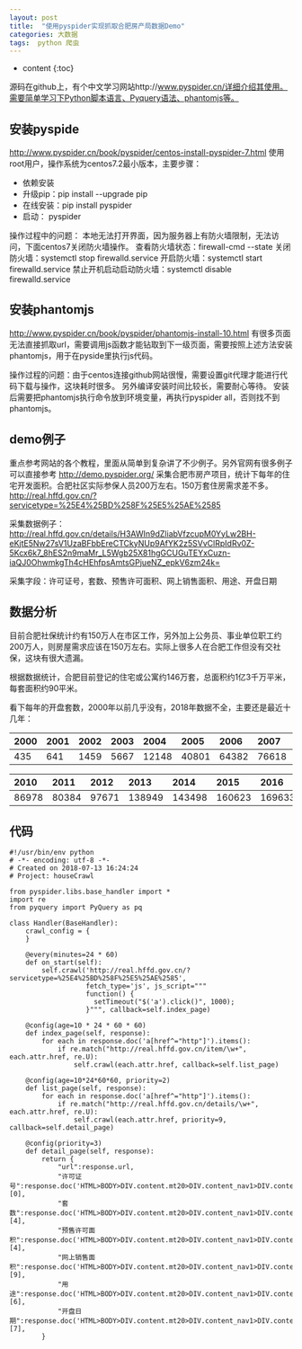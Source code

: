 ```yaml
---
layout: post
title:  "使用pyspider实现抓取合肥房产局数据Demo"
categories: 大数据
tags:  python 爬虫 
---
```


* content
{:toc}



源码在github上，有个中文学习网站http://www.pyspider.cn/详细介绍其使用。需要简单学习下Python脚本语言、Pyquery语法、phantomjs等。

## 安装pyspide

http://www.pyspider.cn/book/pyspider/centos-install-pyspider-7.html
使用root用户，操作系统为centos7.2最小版本，主要步骤：

* 依赖安装
* 升级pip：pip install --upgrade pip
* 在线安装：pip install pyspider
* 启动： pyspider

操作过程中的问题：
本地无法打开界面，因为服务器上有防火墙限制，无法访问，下面centos7关闭防火墙操作。
查看防火墙状态：firewall-cmd    --state
关闭防火墙：systemctl  stop   firewalld.service
开启防火墙：systemctl  start   firewalld.service
禁止开机启动启动防火墙：systemctl   disable   firewalld.service

## 安装phantomjs

http://www.pyspider.cn/book/pyspider/phantomjs-install-10.html
有很多页面无法直接抓取url，需要调用js函数才能钻取到下一级页面，需要按照上述方法安装phantomjs，用于在pyside里执行js代码。

操作过程的问题：由于centos连接github网站很慢，需要设置git代理才能进行代码下载与操作，这块耗时很多。
另外编译安装时间比较长，需要耐心等待。
安装后需要把phantomjs执行命令放到环境变量，再执行pyspider all，否则找不到phantomjs。

## demo例子

重点参考网站的各个教程，里面从简单到复杂讲了不少例子。另外官网有很多例子可以直接参考
http://demo.pyspider.org/
采集合肥市房产项目，统计下每年的住宅开发面积。合肥社区实际参保人员200万左右。150万套住房需求差不多。
http://real.hffd.gov.cn/?servicetype=%25E4%25BD%258F%25E5%25AE%2585

采集数据例子：http://real.hffd.gov.cn/details/H3AWIn9dZliabVfzcupM0YyLw2BH-eKjtE5Nw27sV1UzaBFbbEreCTCkyNUp9AfYK2z5SVvClRpIdRv0Z-5Kcx6k7_8hES2n9maMr_L5Wgb25X81hgGCUGuTEYxCuzn-iaQJ0OhwmkgTh4cHEhfpsAmtsGPjueNZ_epkV6zm24k=

采集字段：许可证号，套数、预售许可面积、网上销售面积、用途、开盘日期

## 数据分析
目前合肥社保统计约有150万人在市区工作，另外加上公务员、事业单位职工约200万人，则房屋需求应该在150万左右。实际上很多人在合肥工作但没有交社保，这块有很大遗漏。

根据数据统计，合肥目前登记的住宅或公寓约146万套，总面积约1亿3千万平米，每套面积约90平米。

看下每年的开盘套数，2000年以前几乎没有，2018年数据不全，主要还是最近十几年：

|2000 |2001 |2002 |2003 |2004 |2005 |2006 |2007 |2008 |2009 |
|:----|:----|:----|:----|:----|:----|:----|:----|:----|:----|
|435  |641  |1459 |5667 |12148|40801|64382|76618|89192|95065|

|2010 |2011 |2012 |2013  |2014  |2015  |2016  | 2017 | 2018|
|:----|:----|:----|:---- |:---- |:---- |:---- |:---- |:----|
|86978|80384|97671|138949|143498|160623|169633|128277|69107|


## 代码

```
#!/usr/bin/env python
# -*- encoding: utf-8 -*-
# Created on 2018-07-13 16:24:24
# Project: houseCrawl

from pyspider.libs.base_handler import *
import re
from pyquery import PyQuery as pq

class Handler(BaseHandler):
    crawl_config = {
    }

    @every(minutes=24 * 60)
    def on_start(self):
        self.crawl('http://real.hffd.gov.cn/?servicetype=%25E4%25BD%258F%25E5%25AE%2585',
                   fetch_type='js', js_script="""
                   function() {
                     setTimeout("$('a').click()", 1000);
                   }""", callback=self.index_page)

    @config(age=10 * 24 * 60 * 60)
    def index_page(self, response):
        for each in response.doc('a[href^="http"]').items():
            if re.match("http://real.hffd.gov.cn/item/\w+", each.attr.href, re.U):
                self.crawl(each.attr.href, callback=self.list_page)
    
    @config(age=10*24*60*60, priority=2)
    def list_page(self, response):
        for each in response.doc('a[href^="http"]').items():
            if re.match("http://real.hffd.gov.cn/details/\w+", each.attr.href, re.U):
                self.crawl(each.attr.href, priority=9, callback=self.detail_page)
            
    @config(priority=3)
    def detail_page(self, response):
        return {
            "url":response.url,
            "许可证号":response.doc('HTML>BODY>DIV.content.mt20>DIV.content_nav1>DIV.content_xiangx>UL>LI.rbg_1>P>SPAN').text().split()[0],
            "套数":response.doc('HTML>BODY>DIV.content.mt20>DIV.content_nav1>DIV.content_xiangx>UL>LI>P>SPAN').text().split()[4],
            "预售许可面积":response.doc('HTML>BODY>DIV.content.mt20>DIV.content_nav1>DIV.content_xiangx>UL>LI.rbg_1>P>SPAN').text().split()[4],
            "网上销售面积":response.doc('HTML>BODY>DIV.content.mt20>DIV.content_nav1>DIV.content_xiangx>UL>LI>P>SPAN').text().split()[9],
            "用途":response.doc('HTML>BODY>DIV.content.mt20>DIV.content_nav1>DIV.content_xiangx>UL>LI.rbg_1>P>SPAN').text().split()[6],
            "开盘日期":response.doc('HTML>BODY>DIV.content.mt20>DIV.content_nav1>DIV.content_xiangx>UL>LI.rbg_1>P>SPAN').text().split()[7],
        }
```